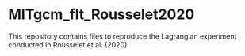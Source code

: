 # MITgcm_flt_Rousselet2020
This repository contains files to reproduce the Lagrangian experiment conducted in Rousselet et al. (2020).
